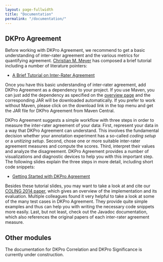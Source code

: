 ```yaml
---
layout: page-fullwidth
title: "Documentation"
permalink: "/documentation/"
---
```


DKPro Agreement
---------------

Before working with DKPro Agreement, we recommend to get a basic understanding of inter-rater agreement and the various metrics for quantifying agreement. [Christian M. Meyer](http://www.ukp.tu-darmstadt.de/people/meyer) has composed a brief tutorial including a number of literature pointers:

* [A Brief Tutorial on Inter-Rater Agreement](/dkpro-statistics/inter-rater-agreement-tutorial.pdf)

Once you have this basic understanding of inter-rater agreement, add DKPro Agreement as a dependency to your project. If you use Maven, you can just add the dependency as specified on the [overview page](/dkpro-statistics/) and the corresponding JAR will be downloaded automatically. If you prefer to work without Maven, please click on the download link in the top menu and get the JAR file for DKPro Agreement from Maven Central.

DKPro Agreement suggests a simple workflow with three steps in order to measure the inter-rater agreement of your data: First, represent your data in a way that DKPro Agreement can understand. This involves the fundamental decision whether your annotation experiment has a so-called *coding setup* or a *unitizing setup*. Second, chose one or more suitable inter-rater agreement measures and compute the scores. Third, interpret their values and analyze the disagreement. DKPro Agreement provides a number of visualizations and diagnostic devices to help you with this important step. The following slides explain the three steps in more detail, including short code snippets:

* [Getting Started with DKPro Agreement](/dkpro-statistics/dkpro-agreement-tutorial.pdf)

Besides these tutorial slides, you may want to take a look at and cite our [COLING 2014 paper](http://anthology.aclweb.org/C/C14/C14-2023.pdf), which gives an overview of the implementation and its evaluation. Multiple colleagues found it very helpful to take a look at some of the many test cases in DKPro Agreement. They provide quite simple examples and thus can help you with writing the necessary code snippets more easily. Last, but not least, check out the Javadoc documentation, which also references the original papers of each inter-rater agreement measure.


Other modules
-------------

The documentation for DKPro Correlation and DKPro Significance is currently under construction.
